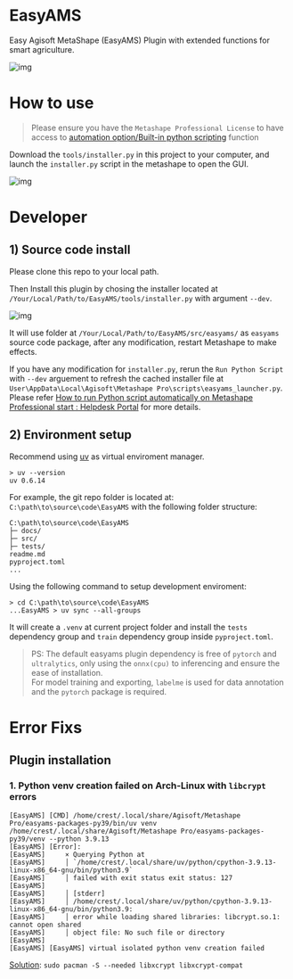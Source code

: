 # EasyAMS

Easy Agisoft MetaShape (EasyAMS) Plugin with extended functions for smart agriculture.

![img](docs/_static/gui.jpg)

# How to use

> Please ensure you have the `Metashape Professional License` to have access to [automation option/Built-in python scripting](https://www.agisoft.com/features/compare/) function

Download the `tools/installer.py` in this project to your computer, and launch the `installer.py` script in the metashape to open the GUI.

![img](docs/_static/launch.png)

# Developer

## 1) Source code install

Please clone this repo to your local path.

Then Install this plugin by chosing the installer located at `/Your/Local/Path/to/EasyAMS/tools/installer.py` with argument `--dev`. 

![img](docs/_static/dev_setting.jpg)

It will use folder at `/Your/Local/Path/to/EasyAMS/src/easyams/` as `easyams` source code package, after any modification, restart Metashape to make effects.

If you have any modification for `installer.py`, rerun the `Run Python Script` with `--dev` arguement to refresh the cached installer file at `User\AppData\Local\Agisoft\Metashape Pro\scripts\easyams_launcher.py`. Please refer 
[How to run Python script automatically on Metashape Professional start : Helpdesk Portal](https://agisoft.freshdesk.com/support/solutions/articles/31000133123-how-to-run-python-script-automatically-on-metashape-professional-start) for more details.

## 2) Environment setup

Recommend using [uv](https://docs.astral.sh/uv/getting-started/installation/) as virtual enviroment manager.

```
> uv --version
uv 0.6.14
```

For example, the git repo folder is located at: `C:\path\to\source\code\EasyAMS` with the following folder structure:

```
C:\path\to\source\code\EasyAMS
├─ docs/
├─ src/
├─ tests/
readme.md
pyproject.toml
...
```

Using the following command to setup development enviroment:

```
> cd C:\path\to\source\code\EasyAMS
...EasyAMS > uv sync --all-groups
```

It will create a `.venv` at current project folder and install the `tests` dependency group and `train` dependency group inside `pyproject.toml`.

> PS: The default easyams plugin dependency is free of `pytorch` and `ultralytics`, only using the `onnx(cpu)` to inferencing and ensure the ease of installation.    
> For model training and exporting, `labelme` is used for data annotation and the `pytorch` package is required.


# Error Fixs

## Plugin installation

### 1. Python venv creation failed on Arch-Linux with `libcrypt` errors


```
[EasyAMS] [CMD] /home/crest/.local/share/Agisoft/Metashape Pro/easyams-packages-py39/bin/uv venv /home/crest/.local/share/Agisoft/Metashape Pro/easyams-packages-py39/venv --python 3.9.13
[EasyAMS] [Error]:
[EasyAMS]     × Querying Python at
[EasyAMS]     │ `/home/crest/.local/share/uv/python/cpython-3.9.13-linux-x86_64-gnu/bin/python3.9`
[EasyAMS]     │ failed with exit status exit status: 127
[EasyAMS]   
[EasyAMS]     │ [stderr]
[EasyAMS]     │ /home/crest/.local/share/uv/python/cpython-3.9.13-linux-x86_64-gnu/bin/python3.9:
[EasyAMS]     │ error while loading shared libraries: libcrypt.so.1: cannot open shared
[EasyAMS]     │ object file: No such file or directory
[EasyAMS]   
[EasyAMS] [EasyAMS] virtual isolated python venv creation failed
```

[Solution](https://github.com/electron-userland/electron-builder-binaries/issues/47): `sudo pacman -S --needed libxcrypt libxcrypt-compat` 